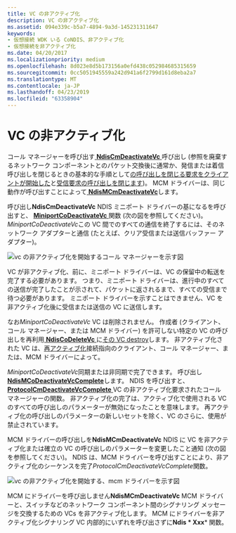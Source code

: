 ```yaml
---
title: VC の非アクティブ化
description: VC の非アクティブ化
ms.assetid: 094e339c-b5a7-4894-9a3d-145231311647
keywords:
- 仮想接続 WDK いる CoNDIS、非アクティブ化
- 仮想接続を非アクティブ化
ms.date: 04/20/2017
ms.localizationpriority: medium
ms.openlocfilehash: 8d023e8d5b173156a0efd438c052984685315659
ms.sourcegitcommit: 0cc5051945559a242d941a6f2799d161d8eba2a7
ms.translationtype: MT
ms.contentlocale: ja-JP
ms.lasthandoff: 04/23/2019
ms.locfileid: "63358904"
---
```

# <a name="deactivating-a-vc"></a>VC の非アクティブ化





コール マネージャーを呼び出す[ **NdisCmDeactivateVc** ](https://msdn.microsoft.com/library/windows/hardware/ff561657)呼び出し (参照を廃棄するネットワーク コンポーネントとのパケット交換後に通常か、発信または着信呼び出しを閉じるときの基本的な手順として[の呼び出しを閉じる要求をクライアントが開始した](client-initiated-request-to-close-a-call.md)と[受信要求の呼び出しを閉じます](incoming-request-to-close-a-call.md))。 MCM ドライバーは、同じ動作が呼び出すことによって[ **NdisMCmDeactivateVc**](https://msdn.microsoft.com/library/windows/hardware/ff562818)します。

呼び出し**NdisCmDeactivateVc** NDIS ミニポート ドライバーの基になるを呼び出すと、 [ **MiniportCoDeactivateVc** ](https://msdn.microsoft.com/library/windows/hardware/ff559356)関数 (次の図を参照してください)。 *MiniportCoDeactivateVc*この VC 間でのすべての通信を終了するには、そのネットワーク アダプターと通信 (たとえば、クリア受信または送信バッファー アダプター)。

![vc の非アクティブ化を開始するコール マネージャーを示す図](images/cm-08.png)

VC が非アクティブ化、前に、ミニポート ドライバーは、VC の保留中の転送を完了する必要があります。 つまり、ミニポート ドライバーは、進行中のすべての送信が完了したことが示されて、パケットに返されるまで、すべての受信まで待つ必要があります。 ミニポート ドライバーを示すことはできません、VC を非アクティブ化後に受信または送信の VC に送信します。

なお*MiniportCoDeactivateVc* VC は削除されません。 作成者 (クライアント、コール マネージャー、または MCM ドライバー) を許可しない特定の VC の呼び出しを再利用[ **NdisCoDeleteVc** ](https://msdn.microsoft.com/library/windows/hardware/ff561698)に[その VC destroy](deleting-a-vc.md)します。 非アクティブ化された VC は、[再アクティブ化](activating-a-vc.md)接続指向のクライアント、コール マネージャー、または、MCM ドライバーによって。

*MiniportCoDeactivateVc*同期または非同期で完了できます。 呼び出し[ **NdisMCoDeactivateVcComplete**](https://msdn.microsoft.com/library/windows/hardware/ff563559)します。 NDIS を呼び出すと、 [ **ProtocolCmDeactivateVcComplete** ](https://msdn.microsoft.com/library/windows/hardware/ff570242) VC の非アクティブ化要求されたコール マネージャーの関数。 非アクティブ化の完了は、アクティブ化で使用される VC のすべての呼び出しのパラメーターが無効になったことを意味します。 再アクティブ化の呼び出しのパラメーターの新しいセットを除く、VC のさらに、使用が禁止されています。

MCM ドライバーの呼び出しを**NdisMCmDeactivateVc** NDIS に VC を非アクティブ化または確立の VC の呼び出しのパラメーターを変更したこと通知 (次の図を参照してください)。 NDIS は、MCM ドライバーを呼び出すことにより、非アクティブ化のシーケンスを完了*ProtocolCmDeactivateVcComplete*関数。

![vc の非アクティブ化を開始する、mcm ドライバーを示す図](images/fig1-08.png)

MCM にドライバーを呼び出しません**NdisMCmDeactivateVc** MCM ドライバーと、スイッチなどのネットワーク コンポーネント間のシグナリング メッセージを交換するための VCs を非アクティブ化します。 MCM にドライバーを非アクティブ化シグナリング VC 内部的にいずれを呼び出さずに**Ndis * Xxx*** 関数。

 

 






